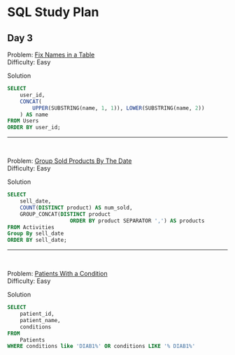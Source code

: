 # SQL Study Plan

## Day 3

Problem: [Fix Names in a Table](https://leetcode.com/problems/fix-names-in-a-table/)    
Difficulty: Easy

Solution
```SQL
SELECT
    user_id, 
    CONCAT(
        UPPER(SUBSTRING(name, 1, 1)), LOWER(SUBSTRING(name, 2))
    ) AS name
FROM Users
ORDER BY user_id;
```
--------
<br>

Problem: [Group Sold Products By The Date](https://leetcode.com/problems/group-sold-products-by-the-date/)     
Difficulty: Easy

Solution
```SQL
SELECT 
    sell_date, 
    COUNT(DISTINCT product) AS num_sold,
    GROUP_CONCAT(DISTINCT product
                    ORDER BY product SEPARATOR ',') AS products
FROM Activities 
Group By sell_date
ORDER BY sell_date;

```
--------
<br>

Problem: [ Patients With a Condition](https://leetcode.com/problems/patients-with-a-condition/submissions/)     
Difficulty: Easy

Solution
```SQL
SELECT 
    patient_id,
    patient_name,
    conditions
FROM 
    Patients
WHERE conditions like 'DIAB1%' OR conditions LIKE '% DIAB1%'
```